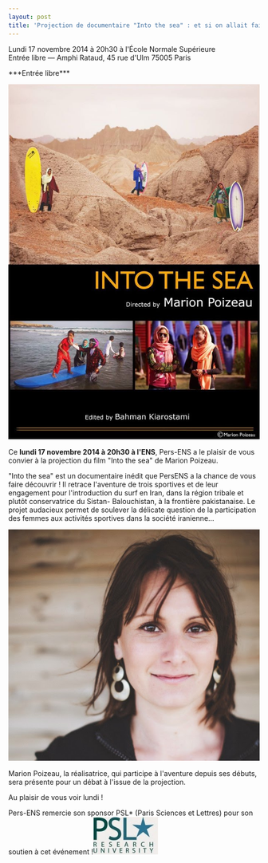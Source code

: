 ```yaml
---
layout: post
title: 'Projection de documentaire "Into the sea" : et si on allait faire du surf en Iran ?'
---
```



Lundi 17 novembre 2014 à 20h30 à l'École Normale Supérieure  
Entrée libre — Amphi Rataud, 45 rue d'Ulm 75005 Paris

\*\*\*Entrée libre\*\*\*

  

![](/images/10380584_385689938261237_347027289902742107_o.jpg)

  

Ce **lundi 17 novembre 2014 à 20h30 à l'ENS**, Pers-ENS a le plaisir de vous convier à la projection du film "Into the sea" de Marion Poizeau.  

  

 "Into the sea" est un documentaire inédit que PersENS a la chance de vous faire découvrir ! Il retrace l'aventure de trois sportives et de leur engagement pour l'introduction du surf en Iran, dans la région tribale et plutôt conservatrice du Sistan- Balouchistan, à la frontière pakistanaise. Le projet audacieux permet de soulever la délicate question de la participation des femmes aux activités sportives dans la société iranienne...

![](/images/marioncover-610x562.jpg)

  
  
Marion Poizeau, la réalisatrice, qui participe à l'aventure depuis ses débuts, sera présente pour un débat à l'issue de la projection.  

Au plaisir de vous voir lundi !

  

Pers-ENS remercie son sponsor PSL\* (Paris Sciences et Lettres) pour son soutien à cet événement !![](/images/UPL3732886268454158059_logoPSLstar_RU_rvb.jpg)
